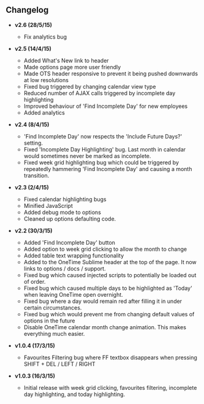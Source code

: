## Changelog

	
- **v2.6 (28/5/15)**
    * Fix analytics bug

- **v2.5 (14/4/15)**
    * Added What's New link to header
    * Made options page more user friendly
    * Made OTS header responsive to prevent it being pushed downwards at low resolutions
    * Fixed bug triggered by changing calendar view type
    * Reduced number of AJAX calls triggered by incomplete day highlighting
    * Improved behaviour of 'Find Incomplete Day' for new employees
    * Added analytics
        
- **v2.4 (8/4/15)**
    * 'Find Incomplete Day' now respects the 'Include Future Days?' setting.
    * Fixed 'Incomplete Day Highlighting' bug. Last month in calendar would sometimes never be marked as incomplete.
    * Fixed week grid highlighting bug which could be triggered by repeatedly hammering 'Find Incomplete Day' and causing a month transition.

- **v2.3 (2/4/15)**
    * Fixed calendar highlighting bugs
    * Minified JavaScript
    * Added debug mode to options
    * Cleaned up options defaulting code.
	
- **v2.2 (30/3/15)**  
    * Added 'Find Incomplete Day' button
    * Added option to week grid clicking to allow the month to change
    * Added table text wrapping functionality
    * Added to the OneTime Sublime header at the top of the page. It now links to options / docs / support.
    * Fixed bug which caused injected scripts to potentially be loaded out of order.
    * Fixed bug which caused multiple days to be highlighted as 'Today' when leaving OneTime open overnight.
    * Fixed bug where a day would remain red after filling it in under certain circumstances.
    * Fixed bug which would prevent me from changing default values of options in the future
    * Disable OneTime calendar month change animation. This makes everything much easier.
		
- **v1.0.4 (17/3/15)**  
    * Favourites Filtering bug where FF textbox disappears when pressing SHIFT + DEL / LEFT / RIGHT
	
- **v1.0.3 (16/3/15)**  
    * Initial release with week grid clicking, favourites filtering, incomplete day highlighting, and today highlighting.
